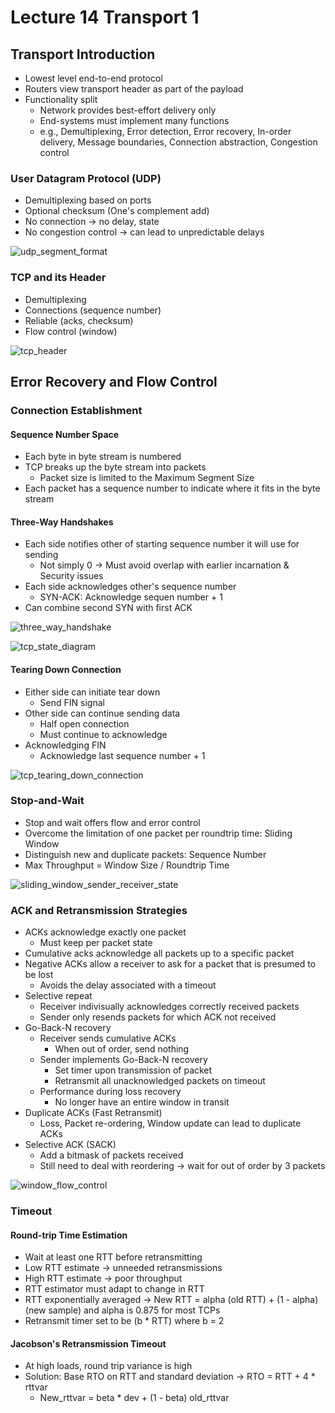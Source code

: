 # Lecture 14 Transport 1

## Transport Introduction

* Lowest level end-to-end protocol
* Routers view transport header as part of the payload
* Functionality split
  * Network provides best-effort delivery only
  * End-systems must implement many functions
  * e.g., Demultiplexing, Error detection, Error recovery, In-order delivery, Message boundaries, Connection abstraction, Congestion control

### User Datagram Protocol (UDP)

* Demultiplexing based on ports
* Optional checksum (One's complement add)
* No connection -> no delay, state
* No congestion control -> can lead to unpredictable delays

![udp_segment_format](images/lecture14-transport1/udp_segment_format.png)

### TCP and its Header

* Demultiplexing
* Connections (sequence number)
* Reliable (acks, checksum)
* Flow control (window)

![tcp_header](images/lecture14-transport1/tcp_header.png)

## Error Recovery and Flow Control

### Connection Establishment

#### Sequence Number Space

* Each byte in byte stream is numbered
* TCP breaks up the byte stream into packets
  * Packet size is limited to the Maximum Segment Size
* Each packet has a sequence number to indicate where it fits in the byte stream

#### Three-Way Handshakes

* Each side notifies other of starting sequence number it will use for sending
  * Not simply 0 -> Must avoid overlap with earlier incarnation & Security issues
* Each side acknowledges other's sequence number
  * SYN-ACK: Acknowledge sequen number + 1
* Can combine second SYN with first ACK

![three_way_handshake](images/lecture14-transport1/three_way_handshake.png)

![tcp_state_diagram](images/lecture14-transport1/tcp_state_diagram.png)

#### Tearing Down Connection

* Either side can initiate tear down
  * Send FIN signal
* Other side can continue sending data
  * Half open connection
  * Must continue to acknowledge
* Acknowledging FIN
  * Acknowledge last sequence number + 1

![tcp_tearing_down_connection](images/lecture14-transport1/tcp_tearing_down_connection.png)

### Stop-and-Wait

* Stop and wait offers flow and error control
* Overcome the limitation of one packet per roundtrip time: Sliding Window
* Distinguish new and duplicate packets: Sequence Number
* Max Throughput = Window Size / Roundtrip Time

![sliding_window_sender_receiver_state](images/lecture14-transport1/sliding_window_sender_receiver_state.png)

### ACK and Retransmission Strategies

* ACKs acknowledge exactly one packet
  * Must keep per packet state
* Cumulative acks acknowledge all packets up to a specific packet
* Negative ACKs allow a receiver to ask for a packet that is presumed to be lost
  * Avoids the delay associated with a timeout
* Selective repeat
  * Receiver indivisually acknowledges correctly received packets
  * Sender only resends packets for which ACK not received
* Go-Back-N recovery
  * Receiver sends cumulative ACKs
    * When out of order, send nothing
  * Sender implements Go-Back-N recovery
    * Set timer upon transmission of packet
    * Retransmit all unacknowledged packets on timeout
  * Performance during loss recovery
    * No longer have an entire window in transit
* Duplicate ACKs (Fast Retransmit)
  * Loss, Packet re-ordering, Window update can lead to duplicate ACKs
* Selective ACK (SACK)
  * Add a bitmask of packets received
  * Still need to deal with reordering -> wait for out of order by 3 packets

![window_flow_control](images/lecture14-transport1/window_flow_control.png)

### Timeout

#### Round-trip Time Estimation

* Wait at least one RTT before retransmitting
* Low RTT estimate -> unneeded retransmissions
* High RTT estimate -> poor throughput
* RTT estimator must adapt to change in RTT
* RTT exponentially averaged -> New RTT = alpha (old RTT) + (1 - alpha)(new sample) and alpha is 0.875 for most TCPs
* Retransmit timer set to be (b * RTT) where b = 2

#### Jacobson's Retransmission Timeout

* At high loads, round trip variance is high
* Solution: Base RTO on RTT and standard deviation -> RTO = RTT + 4 * rttvar
  * New_rttvar = beta * dev + (1 - beta) old_rttvar

